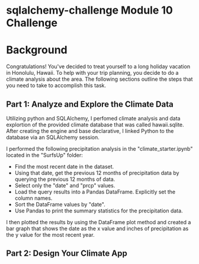 # sqlalchemy-challenge Module 10 Challenge

# Background
Congratulations! You've decided to treat yourself to a long holiday vacation in Honolulu, Hawaii. To help with your trip planning, you decide to do a climate analysis about the area. The following sections outline the steps that you need to take to accomplish this task.

## Part 1: Analyze and Explore the Climate Data
Utilizing python and SQLAlchemy, I perfomed climate analysis and data explortion of the provided climate database that was called hawaii.sqlite.
After creating the engine and base declarative, I linked Python to the database via an SQLAlchemy session.

I performed the following precipitation analysis in the "climate_starter.ipynb" located in the "SurfsUp" folder:

- Find the most recent date in the dataset.
- Using that date, get the previous 12 months of precipitation data by querying the previous 12 months of data.
- Select only the "date" and "prcp" values.
- Load the query results into a Pandas DataFrame. Explicitly set the column names.
- Sort the DataFrame values by "date".
- Use Pandas to print the summary statistics for the precipitation data.

I then plotted the results by using the DataFrame plot method and created a bar graph that shows the date as the x value and inches of precipitation as the y value for the most recent year.

## Part 2: Design Your Climate App

